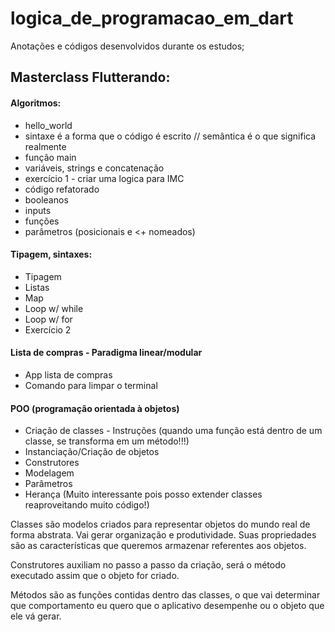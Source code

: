 # logica_de_programacao_em_dart

Anotações e códigos desenvolvidos durante os estudos;

## Masterclass Flutterando:

#### Algoritmos:

- hello_world
- sintaxe é a forma que o código é escrito // semântica é o que significa realmente
- função main
- variáveis, strings e concatenação
- exercício 1 - criar uma logica para IMC
- código refatorado
- booleanos
- inputs
- funções
- parâmetros (posicionais e <+ nomeados)


#### Tipagem, sintaxes:
- Tipagem
- Listas
- Map
- Loop w/ while
- Loop w/ for
- Exercício 2

#### Lista de compras - Paradigma linear/modular 

- App lista de compras
- Comando para limpar o terminal

#### POO (programação orientada à objetos)

- Criação de classes - Instruções (quando uma função está dentro de um classe, se transforma em um método!!!)
- Instanciação/Criação de objetos
- Construtores
- Modelagem
- Parâmetros
- Herança (Muito interessante pois posso extender classes reaproveitando muito código!)



Classes são modelos criados para representar objetos do mundo real de forma abstrata. Vai gerar organização e produtividade. Suas propriedades são as características que queremos armazenar referentes aos objetos.

Construtores auxiliam no passo a passo da criação, será o método executado assim que o objeto for criado.

Métodos são as funções contidas dentro das classes, o que vai determinar que comportamento eu quero que o aplicativo desempenhe ou o objeto que ele vá gerar.
